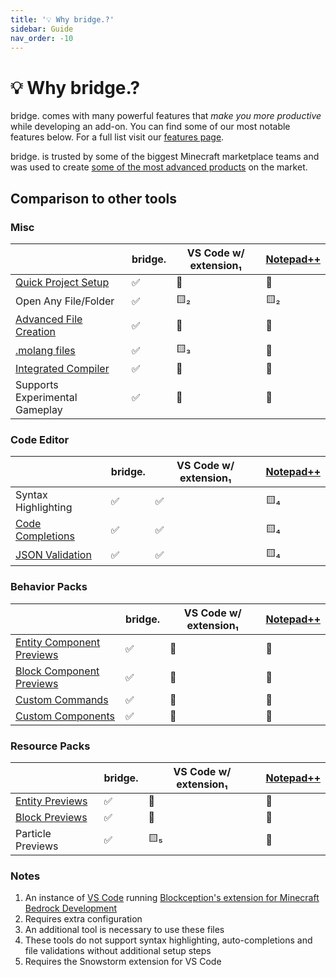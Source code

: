 ```yaml
---
title: '💡 Why bridge.?'
sidebar: Guide
nav_order: -10
---
```


# 💡 Why bridge.?

bridge. comes with many powerful features that _make you more productive_ while developing an add-on.
You can find some of our most notable features below. For a full list visit our [features page](/guide/features/).

bridge. is trusted by some of the biggest Minecraft marketplace teams and was used to create [some of the most advanced products](/creations/) on the market.

## Comparison to other tools

### Misc

|                                                                   | bridge.            | VS Code w/ extension₁ | [Notepad++](https://notepad-plus-plus.org/) |
| ----------------------------------------------------------------- | ------------------ | --------------------- | ------------------------------------------- |
| [Quick Project Setup](/guide/features/#quick-project-setup)       | :white_check_mark: | :no_entry_sign:       | :no_entry_sign:                             |
| Open Any File/Folder                                              | :white_check_mark: | :yellow_square:₂      | :yellow_square:₂                            |
| [Advanced File Creation](/guide/features/#advanced-file-creation) | :white_check_mark: | :no_entry_sign:       | :no_entry_sign:                             |
| [.molang files](/guide/advanced/molang-files/)                    | :white_check_mark: | :yellow_square:₃      | :no_entry_sign:                             |
| [Integrated Compiler](/guide/advanced/dash/)                      | :white_check_mark: | :no_entry_sign:       | :no_entry_sign:                             |
| Supports Experimental Gameplay                                    | :white_check_mark: | :no_entry_sign:       | :no_entry_sign:                             |

### Code Editor

|                                                                      | bridge.            | VS Code w/ extension₁ | [Notepad++](https://notepad-plus-plus.org/) |
| -------------------------------------------------------------------- | ------------------ | --------------------- | ------------------------------------------- |
| Syntax Highlighting                                                  | :white_check_mark: | :white_check_mark:    | :yellow_square:₄                            |
| [Code Completions](/guide/features/#auto-completions-and-validation) | :white_check_mark: | :white_check_mark:    | :yellow_square:₄                            |
| [JSON Validation](/guide/features/#auto-completions-and-validation)  | :white_check_mark: | :white_check_mark:    | :yellow_square:₄                            |

### Behavior Packs

|                                                             | bridge.            | VS Code w/ extension₁ | [Notepad++](https://notepad-plus-plus.org/) |
| ----------------------------------------------------------- | ------------------ | --------------------- | ------------------------------------------- |
| [Entity Component Previews](/guide/features/#file-previews) | :white_check_mark: | :no_entry_sign:       | :no_entry_sign:                             |
| [Block Component Previews](/guide/features/#file-previews)  | :white_check_mark: | :no_entry_sign:       | :no_entry_sign:                             |
| [Custom Commands](/guide/advanced/custom-commands/)         | :white_check_mark: | :no_entry_sign:       | :no_entry_sign:                             |
| [Custom Components](/guide/advanced/custom-components/)     | :white_check_mark: | :no_entry_sign:       | :no_entry_sign:                             |

### Resource Packs

|                                                   | bridge.            | VS Code w/ extension₁ | [Notepad++](https://notepad-plus-plus.org/) |
| ------------------------------------------------- | ------------------ | --------------------- | ------------------------------------------- |
| [Entity Previews](/guide/features/#file-previews) | :white_check_mark: | :no_entry_sign:       | :no_entry_sign:                             |
| [Block Previews](/guide/features/#file-previews)  | :white_check_mark: | :no_entry_sign:       | :no_entry_sign:                             |
| Particle Previews                                 | :white_check_mark: | :yellow_square:₅      | :no_entry_sign:                             |

### Notes

1. An instance of [VS Code](https://vscode.dev) running [Blockception's extension for Minecraft Bedrock Development](https://marketplace.visualstudio.com/items?itemName=BlockceptionLtd.blockceptionvscodeminecraftbedrockdevelopmentextension)
2. Requires extra configuration
3. An additional tool is necessary to use these files
4. These tools do not support syntax highlighting, auto-completions and file validations without additional setup steps
5. Requires the Snowstorm extension for VS Code
